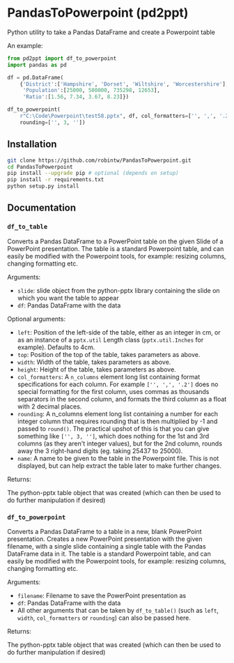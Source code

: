 # PandasToPowerpoint (pd2ppt)
Python utility to take a Pandas DataFrame and create a Powerpoint table

An example:

```python
from pd2ppt import df_to_powerpoint
import pandas as pd

df = pd.DataFrame(
    {'District':['Hampshire', 'Dorset', 'Wiltshire', 'Worcestershire'],
     'Population':[25000, 500000, 735298, 12653],
     'Ratio':[1.56, 7.34, 3.67, 8.23]})

df_to_powerpoint(
    r"C:\Code\Powerpoint\test58.pptx", df, col_formatters=['', ',', '.2'],
    rounding=['', 3, ''])
```


## Installation

```bash
git clone https://github.com/robintw/PandasToPowerpoint.git
cd PandasToPowerpoint
pip install --upgrade pip # optional (depends on setup)
pip install -r requirements.txt
python setup.py install
```


## Documentation

### `df_to_table`
Converts a Pandas DataFrame to a PowerPoint table on the given
Slide of a PowerPoint presentation. The table is a standard Powerpoint table,
and can easily be modified with the Powerpoint tools, for example: resizing
columns, changing formatting etc.

Arguments:

- `slide`: slide object from the python-pptx library containing the slide
on which you want the table to appear
- `df`: Pandas DataFrame with the data


Optional arguments:

- `left`: Position of the left-side of the table, either as an integer in cm,
or as an instance of a
`pptx.util` Length class (`pptx.util.Inches` for example). Defaults to 4cm.
- `top`: Position of the top of the table, takes parameters as above.
- `width`: Width of the table, takes parameters as above.
- `height`: Height of the table, takes parameters as above.
- `col_formatters`: A `n_columns` element long list containing format
specifications for each column. For example `['', ',', '.2']` does no special
formatting for the first column, uses commas as thousands separators in the
second column, and formats the third column as a float with 2 decimal places.
- `rounding`: A n_columns element long list containing a number for each integer
column that requires rounding that is then multiplied by -1 and passed to
`round()`. The practical upshot of this is that you can give something like
`['', 3, '']`, which does nothing for the 1st and 3rd columns (as they aren't
integer values), but for the 2nd column, rounds away the 3 right-hand digits
(eg. taking 25437 to 25000).
- `name`: A name to be given to the table in the Powerpoint file. This is not displayed, but can help
extract the table later to make further changes.


Returns:

The python-pptx table object that was created (which can then be used to do
further manipulation if desired)


### `df_to_powerpoint`
Converts a Pandas DataFrame to a table in a new, blank PowerPoint presentation.
Creates a new PowerPoint presentation with the given filename, with a single
slide containing a single table with the Pandas DataFrame data in it.
The table is a standard Powerpoint table, and can easily be modified with the
Powerpoint tools, for example: resizing columns, changing formatting etc.

Arguments:

- `filename`: Filename to save the PowerPoint presentation as
- `df`: Pandas DataFrame with the data
- All other arguments that can be taken by `df_to_table()` (such as `left`,
`width`, `col_formatters` or `rounding`) can also be passed here.

Returns:

The python-pptx table object that was created (which can then be used to do
further manipulation if desired)
